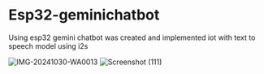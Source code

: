 # Esp32-geminichatbot
Using esp32 gemini chatbot was created and implemented iot with text to speech model using i2s 

![IMG-20241030-WA0013](https://github.com/user-attachments/assets/6ac5d27a-a52b-4f2f-9c99-c3e6bca2a8bb)
![Screenshot (111)](https://github.com/user-attachments/assets/1af5e0ed-b245-4198-90f4-97c0d26a958c)
